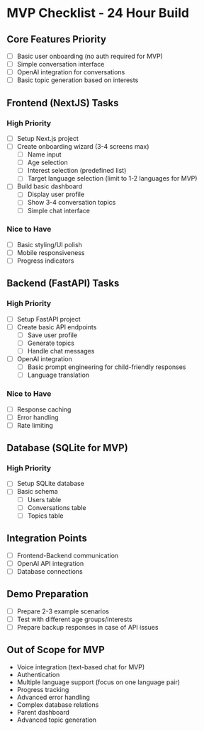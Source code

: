 

# MVP Checklist - 24 Hour Build

## Core Features Priority
- [ ] Basic user onboarding (no auth required for MVP)
- [ ] Simple conversation interface
- [ ] OpenAI integration for conversations
- [ ] Basic topic generation based on interests

## Frontend (NextJS) Tasks
### High Priority
- [ ] Setup Next.js project
- [ ] Create onboarding wizard (3-4 screens max)
  - [ ] Name input
  - [ ] Age selection
  - [ ] Interest selection (predefined list)
  - [ ] Target language selection (limit to 1-2 languages for MVP)
- [ ] Build basic dashboard
  - [ ] Display user profile
  - [ ] Show 3-4 conversation topics
  - [ ] Simple chat interface

### Nice to Have
- [ ] Basic styling/UI polish
- [ ] Mobile responsiveness
- [ ] Progress indicators

## Backend (FastAPI) Tasks
### High Priority
- [ ] Setup FastAPI project
- [ ] Create basic API endpoints
  - [ ] Save user profile
  - [ ] Generate topics
  - [ ] Handle chat messages
- [ ] OpenAI integration
  - [ ] Basic prompt engineering for child-friendly responses
  - [ ] Language translation

### Nice to Have
- [ ] Response caching
- [ ] Error handling
- [ ] Rate limiting

## Database (SQLite for MVP)
### High Priority
- [ ] Setup SQLite database
- [ ] Basic schema
  - [ ] Users table
  - [ ] Conversations table
  - [ ] Topics table

## Integration Points
- [ ] Frontend-Backend communication
- [ ] OpenAI API integration
- [ ] Database connections

## Demo Preparation
- [ ] Prepare 2-3 example scenarios
- [ ] Test with different age groups/interests
- [ ] Prepare backup responses in case of API issues

## Out of Scope for MVP
- Voice integration (text-based chat for MVP)
- Authentication
- Multiple language support (focus on one language pair)
- Progress tracking
- Advanced error handling
- Complex database relations
- Parent dashboard
- Advanced topic generation


